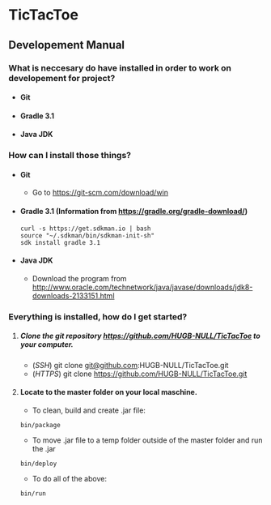 # TicTacToe
## Developement Manual

### What is neccesary do have installed in order to work on developement for project?
* #### Git
* #### Gradle 3.1
* #### Java JDK

### How can I install those things?
* #### Git
    * Go to https://git-scm.com/download/win
* #### Gradle 3.1 (Information from https://gradle.org/gradle-download/)
	```shell
    curl -s https://get.sdkman.io | bash
    source "~/.sdkman/bin/sdkman-init-sh"
    sdk install gradle 3.1
    ```
* #### Java JDK
    * Download the program from http://www.oracle.com/technetwork/java/javase/downloads/jdk8-downloads-2133151.html

### Everything is installed, how do I get started?
1. ##### Clone the git repository https://github.com/HUGB-NULL/TicTacToe to your computer.
	* (_SSH_) git clone git@github.com:HUGB-NULL/TicTacToe.git
	* (_HTTPS_) git clone https://github.com/HUGB-NULL/TicTacToe.git
2. #### Locate to the master folder on your local maschine.
	* To clean, build and create .jar file:
	```shell
	bin/package
	```
	* To move .jar file to a temp folder outside of the master folder and run the .jar
    ```shell
    bin/deploy
    ```
	* To do all of the above:
    ```shell
    bin/run
    ```